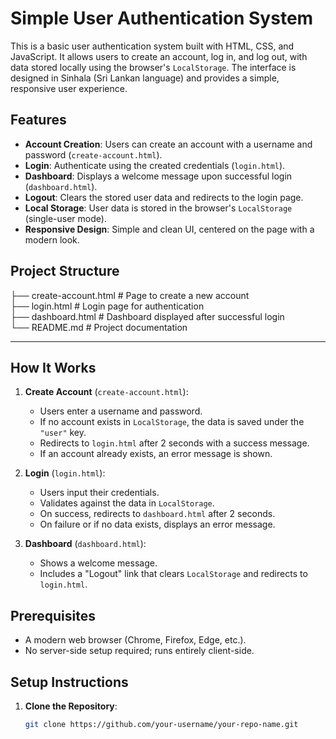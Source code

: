 # Simple User Authentication System

This is a basic user authentication system built with HTML, CSS, and JavaScript. It allows users to create an account, log in, and log out, with data stored locally using the browser's `LocalStorage`. The interface is designed in Sinhala (Sri Lankan language) and provides a simple, responsive user experience.

## Features

- **Account Creation**: Users can create an account with a username and password (`create-account.html`).
- **Login**: Authenticate using the created credentials (`login.html`).
- **Dashboard**: Displays a welcome message upon successful login (`dashboard.html`).
- **Logout**: Clears the stored user data and redirects to the login page.
- **Local Storage**: User data is stored in the browser's `LocalStorage` (single-user mode).
- **Responsive Design**: Simple and clean UI, centered on the page with a modern look.

## Project Structure
├── create-account.html  # Page to create a new account
<br>
├── login.html          # Login page for authentication
<br>
├── dashboard.html      # Dashboard displayed after successful login
<br>
└── README.md           # Project documentation

---


## How It Works

1. **Create Account** (`create-account.html`):
   - Users enter a username and password.
   - If no account exists in `LocalStorage`, the data is saved under the `"user"` key.
   - Redirects to `login.html` after 2 seconds with a success message.
   - If an account already exists, an error message is shown.

2. **Login** (`login.html`):
   - Users input their credentials.
   - Validates against the data in `LocalStorage`.
   - On success, redirects to `dashboard.html` after 2 seconds.
   - On failure or if no data exists, displays an error message.

3. **Dashboard** (`dashboard.html`):
   - Shows a welcome message.
   - Includes a "Logout" link that clears `LocalStorage` and redirects to `login.html`.

## Prerequisites

- A modern web browser (Chrome, Firefox, Edge, etc.).
- No server-side setup required; runs entirely client-side.

## Setup Instructions

1. **Clone the Repository**:
   ```bash
   git clone https://github.com/your-username/your-repo-name.git
